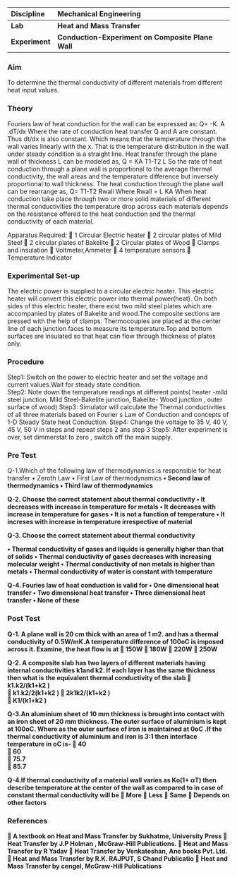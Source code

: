 <b>Discipline | <b>Mechanical Engineering
:--|:--|
<b> Lab | <b> Heat and Mass Transfer
<b> Experiment|     <b> Conduction-Experiment on Composite Plane Wall

### Aim
To determine the thermal conductivity of different materials from different heat input values.
### Theory
Fouriers law of heat conduction for the wall can be expressed as:
Q= -K. A .dT/dx 
Where the rate of conduction heat transfer Q and A are constant. Thus dt/dx is also constant. Which means that the temperature through the wall varies linearly with the x. That is the temperature distribution in the wall under steady condition is a straight line. Heat transfer through the plane wall of thickness L can be modeled as,
Q = KA T1-T2
        L
So the rate of heat conduction through a plane wall is proportional to the average thermal conductivity, the wall areas and the temperature difference but inversely proportional to wall thickness.
The heat conduction through the plane wall can be rearrange as,
                     Q= T1-T2
                         Rwall
Where Rwall = L
           KA
When heat conduction take place through two or more solid materials of different thermal conductivities the temperature drop across each materials depends on the resistance offered to the heat conduction and the thermal conductivity of each material.
 
Apparatus Required:
	1 Circular Electric heater
	2 circular plates of Mild Steel
	2 circular plates of Bakelite
	2 Circular plates of Wood
	Clamps and insulation 
	Voltmeter,Ammeter
	4 temperature sensors
	Temperature Indicator

### Experimental Set-up
The electric power is supplied to a circular electric heater. This electric heater will convert this electric power into thermal power(heat). On both sides of this electric heater, there exist two mild steel plates which are accompanied by plates of Bakelite and wood.The composite sections are pressed with the help of clamps. Thermocouples are placed at the center line of each junction faces to measure its temperature.Top and bottom surfaces are insulated so that heat can flow through thickness of plates only.
### Procedure
Step1: Switch on the power to electric heater and set the voltage and current values.Wait for steady state condition.   
Step2: Note down the temperature readings at different points( heater -mild  steel junction, Mild Steel-Bakelite junction, Bakelite- Wood junction , outer surface of wood)
Step3: Simulator will calculate the Thermal conductivities of all three materials based on Fourier s Law of Conduction and concepts of 1-D Steady State heat Conduction.
Step4: Change the voltage to 35 V, 40 V, 45 V, 50 V in steps and repeat steps 2 ans step 3 
Step5: After experiment is over, set dimmerstat to zero , switch off the main supply.

### Pre Test
Q-1.Which of the following law of thermodynamics is responsible for heat transfer
•	Zeroth Law
•	First Law of thermodynamics
<b>•	Second law of thermodynamics
•	Third law of thermodynamics

Q-2. Choose the correct statement about thermal conductivity
•	It decreases with increase in temperature for metals
•	It decreases with increase in temperature for gases
•	It is not a function of temperature
•	It increses with increase in temperature irrespective of material

Q-3. Choose the correct statement about thermal conductivity

•	Thermal conductivity of gases and liquids is generally higher than that of solids
•	Thermal conductivity of gases decreases with increasing molecular weight
•	Thermal conductivity of non metals is higher than metals
•	Thermal conductivity of water is constant with temperature

Q-4. Fouries law of heat conduction is valid for
•	One dimensional heat transfer
•	Two dimensional heat transfer
•	Three dimensional heat transfer
•	None of these


### Post Test
Q-1. A plane wall is 20 cm thick with an area of 1 m2. and has a thermal conductivity of 0.5W/mK.A temperature difference of 100oC is imposed across it. Examine, the heat flow is at
	150W
	180W
	220W
	250W

Q-2. A composite slab has two layers of different materials having internal conductivities k1and k2. If each layer has the same thickness then what is the equivalent thermal conductivity of the slab
	k1.k2/(k1+k2 )      
	k1.k2/2(k1+k2 )
	2k1k2/(k1+k2 )     
	 K1/(k1+k2 )

Q-3.An aluminium sheet of 10 mm thickness is brought into contact with an iron sheet of 20 mm thickness. The outer surface of aluminium is kept at 100oC. Where as the outer surface of iron is maintained at 0oC .If the thermal conductivity of aluminium and iron is 3:1 then interface temperature in oC is-
	40       
	60       
	75.7      
	85.7

Q-4.If thermal conductivity of a material wall varies as Ko(1+ αT) then describe temperature at the center of the wall as compared to in case of constant thermal conductivity will be
	More
	Less
	Same
	Depends on other factors

### References
	A textbook on Heat and Mass Transfer by Sukhatme, University Press
	Heat Transfer by J.P Holman , McGraw-Hill Publications.
	Heat and Mass Transfer by  R Yadav
	Heat  Transfer by Venkateshan, Ane books Pvt. Ltd.
	Heat and Mass Transfer by  R.K. RAJPUT, S Chand Publicatio
	Heat and Mass Transfer by cengel,  McGraw-Hill Publications


